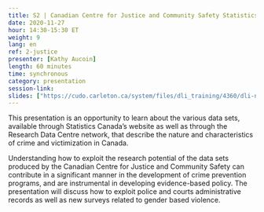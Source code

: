 ```yaml
---
title: S2 | Canadian Centre for Justice and Community Safety Statistics (CCJCSS)
date: 2020-11-27
hour: 14:30-15:30 ET
weight: 9
lang: en
ref: 2-justice
presenter: [Kathy Aucoin]
length: 60 minutes
time: synchronous
category: presentation
session-link:
slides: ["https://cudo.carleton.ca/system/files/dli_training/4360/dli-novjustice-filesenglish.ppt", "https://cudo.carleton.ca/system/files/dli_training/4360/ccjs-data-tables-eng.docx"]
---
```


This presentation is an opportunity to learn about the various data sets, available through Statistics Canada’s website as well as through the Research Data Centre network, that describe the nature and characteristics of crime and victimization in Canada. <!--more-->

Understanding how to exploit the research potential of the data sets produced by the Canadian Centre for Justice and Community Safety can contribute in a significant manner in the development of crime prevention programs, and are instrumental in developing evidence-based policy. The presentation will discuss how to exploit police and courts administrative records as well as new surveys related to gender based violence.
